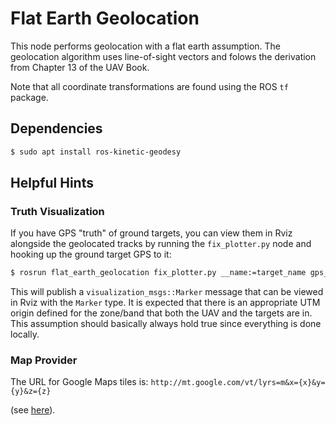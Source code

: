 Flat Earth Geolocation
======================

This node performs geolocation with a flat earth assumption. The geolocation algorithm uses line-of-sight vectors and folows the derivation from Chapter 13 of the UAV Book.

Note that all coordinate transformations are found using the ROS `tf` package.

## Dependencies ##

```bash
$ sudo apt install ros-kinetic-geodesy
```

## Helpful Hints ##

### Truth Visualization ###

If you have GPS "truth" of ground targets, you can view them in Rviz alongside the geolocated tracks by running the `fix_plotter.py` node and hooking up the ground target GPS to it:

```bash
$ rosrun flat_earth_geolocation fix_plotter.py __name:=target_name gps_fix:=/htc_one_m9/fix
```

This will publish a `visualization_msgs::Marker` message that can be viewed in Rviz with the `Marker` type. It is expected that there is an appropriate UTM origin defined for the zone/band that both the UAV and the targets are in. This assumption should basically always hold true since everything is done locally.

### Map Provider ###

The URL for Google Maps tiles is: `http://mt.google.com/vt/lyrs=m&x={x}&y={y}&z={z}`

(see [here](https://answers.splunk.com/answers/186394/how-to-specify-google-maps-url-for-map-tiles-in-sp.html)).